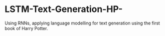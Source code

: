 # LSTM-Text-Generation-HP-
Using RNNs, applying language modelling for text generation using the first book of Harry Potter.
